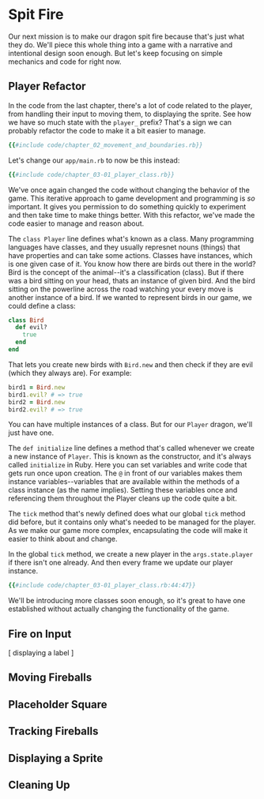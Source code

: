 # Spit Fire

Our next mission is to make our dragon spit fire because that's just what they do. We'll piece this whole thing into a game with a narrative and intentional design soon enough. But let's keep focusing on simple mechanics and code for right now.

## Player Refactor

In the code from the last chapter, there's a lot of code related to the player, from handling their input to moving them, to displaying the sprite. See how we have so much state with the `player_` prefix? That's a sign we can probably refactor the code to make it a bit easier to manage.

``` ruby
{{#include code/chapter_02_movement_and_boundaries.rb}}
```

Let's change our `app/main.rb` to now be this instead:

``` ruby
{{#include code/chapter_03-01_player_class.rb}}
```

We've once again changed the code without changing the behavior of the game. This iterative approach to game development and programming is _so_ important. It gives you permission to do something quickly to experiment and then take time to make things better. With this refactor, we've made the code easier to manage and reason about.

The `class Player` line defines what's known as a class. Many programming languages have classes, and they usually represnet nouns (things) that have properties and can take some actions. Classes have instances, which is one given case of it. You know how there are birds out there in the world? Bird is the concept of the animal--it's a classification (class). But if there was a bird sitting on your head, thats an instance of given bird. And the bird sitting on the powerline across the road watching your every move is another instance of a bird. If we wanted to represent birds in our game, we could define a class:

``` ruby
class Bird
  def evil?
    true
  end
end
```

That lets you create new birds with `Bird.new` and then check if they are evil (which they always are). For example:

``` ruby
bird1 = Bird.new
bird1.evil? # => true
bird2 = Bird.new
bird2.evil? # => true
```

You can have multiple instances of a class. But for our `Player` dragon, we'll just have one.

The `def initialize` line defines a method that's called whenever we create a new instance of `Player`. This is known as the constructor, and it's always called `initialize` in Ruby. Here you can set variables and write code that gets run once upon creation. The `@` in front of our variables makes them instance variables--variables that are available within the methods of a class instance (as the name implies). Setting these variables once and referencing them throughout the Player cleans up the code quite a bit.

The `tick` method that's newly defined does what our global `tick` method did before, but it contains only what's needed to be managed for the player. As we make our game more complex, encapsulating the code will make it easier to think about and change.

In the global `tick` method, we create a new player in the `args.state.player` if there isn't one already. And then every frame we update our player instance.

``` ruby
{{#include code/chapter_03-01_player_class.rb:44:47}}
```

We'll be introducing more classes soon enough, so it's great to have one established without actually changing the functionality of the game.

## Fire on Input

[ displaying a label ]

## Moving Fireballs

## Placeholder Square

## Tracking Fireballs

## Displaying a Sprite

## Cleaning Up
